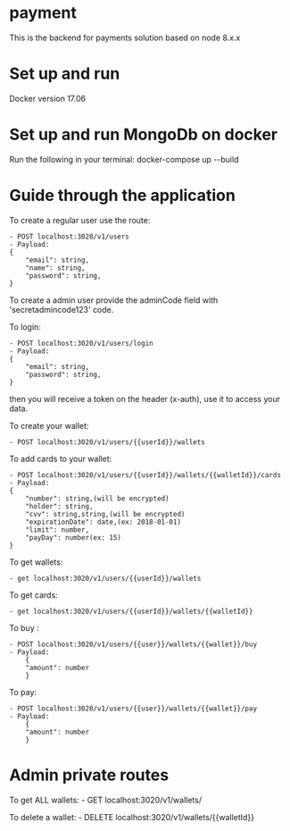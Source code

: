 # payment
This is the backend for payments solution based on node 8.x.x

# Set up and run
Docker version 17.06


# Set up and run MongoDb on docker 
Run the following in your terminal:
docker-compose up --build

# Guide through the application
To create a regular user use the route:

    - POST localhost:3020/v1/users
    - Payload: 
    {
	    "email": string,
	    "name": string,
	    "password": string,
    }

To create a admin user provide the adminCode field with 'secretadmincode123' code.

To login:

    - POST localhost:3020/v1/users/login
    - Payload: 
    {
	    "email": string,
	    "password": string,
    }

then you will receive a token on the header (x-auth), use it to access your data.

To create your wallet:

    - POST localhost:3020/v1/users/{{userId}}/wallets

To add cards to your wallet:

    - POST localhost:3020/v1/users/{{userId}}/wallets/{{walletId}}/cards
    - Payload: 
    {
	    "number": string,(will be encrypted)
	    "holder": string,
	    "cvv": string,string,(will be encrypted)
	    "expirationDate": date,(ex: 2018-01-01)
	    "limit": number,
	    "payDay": number(ex: 15)
    }

To get wallets:

    - get localhost:3020/v1/users/{{userId}}/wallets

To get cards:

    - get localhost:3020/v1/users/{{userId}}/wallets/{{walletId}}



To buy :

    - POST localhost:3020/v1/users/{{user}}/wallets/{{wallet}}/buy
    - Payload: 
        {
	    "amount": number
        }

To pay:

    - POST localhost:3020/v1/users/{{user}}/wallets/{{wallet}}/pay
    - Payload: 
        {
	    "amount": number
        }


# Admin private routes

To get ALL wallets:
    - GET localhost:3020/v1/wallets/

To delete a wallet:
    - DELETE localhost:3020/v1/wallets/{{walletId}}


